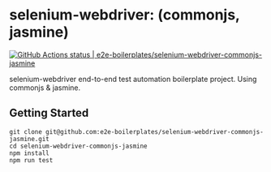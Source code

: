 # selenium-webdriver: (commonjs, jasmine)

[![GitHub Actions status | e2e-boilerplates/selenium-webdriver-commonjs-jasmine](https://github.com/e2e-boilerplates/selenium-webdriver-commonjs-jasmine/workflows/selenium-webdriver-commonjs-jasmine/badge.svg)](https://github.com/e2e-boilerplates/selenium-webdriver-commonjs-jasmine/actions?workflow=selenium-webdriver-commonjs-jasmine)

selenium-webdriver end-to-end test automation boilerplate project. Using commonjs &amp; jasmine.

## Getting Started

    git clone git@github.com:e2e-boilerplates/selenium-webdriver-commonjs-jasmine.git
    cd selenium-webdriver-commonjs-jasmine
    npm install
    npm run test
